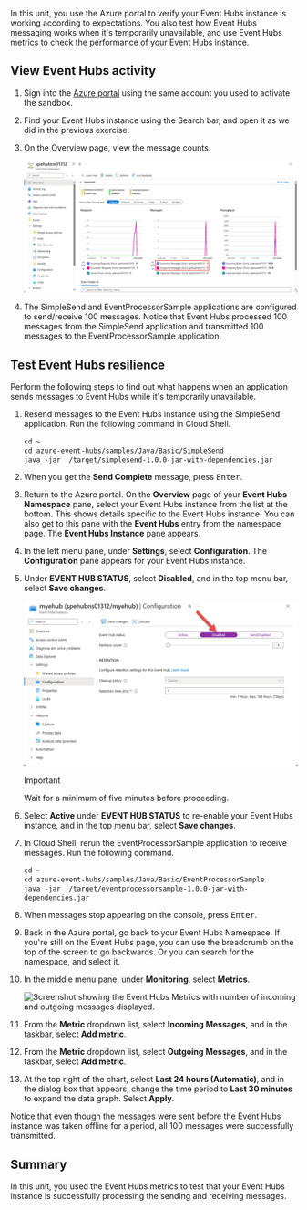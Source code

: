 In this unit, you use the Azure portal to verify your Event Hubs instance is working according to expectations. You also test how Event Hubs messaging works when it's temporarily unavailable, and use Event Hubs metrics to check the performance of your Event Hubs instance.

## View Event Hubs activity

1. Sign into the [Azure portal](https://portal.azure.com/learn.docs.microsoft.com?azure-portal=true) using the same account you used to activate the sandbox.

1. Find your Event Hubs instance using the Search bar, and open it as we did in the previous exercise.

1. On the Overview page, view the message counts.

    ![Screenshot of the Azure portal displaying the Event Hubs namespace with message counts.](../media/6-view-messages.png)

1. The SimpleSend and EventProcessorSample applications are configured to send/receive 100 messages. Notice that Event Hubs processed 100 messages from the SimpleSend application and transmitted 100 messages to the EventProcessorSample application.

## Test Event Hubs resilience

Perform the following steps to find out what happens when an application sends messages to Event Hubs while it's temporarily unavailable.

1. Resend messages to the Event Hubs instance using the SimpleSend application. Run the following command in Cloud Shell.

    ```azurecli
    cd ~
    cd azure-event-hubs/samples/Java/Basic/SimpleSend
    java -jar ./target/simplesend-1.0.0-jar-with-dependencies.jar
    ```

1. When you get the **Send Complete** message, press <kbd>Enter</kbd>.

1. Return to the Azure portal. On the **Overview** page of your **Event Hubs Namespace** pane, select your Event Hubs instance from the list at the bottom. This shows details specific to the Event Hubs instance. You can also get to this pane with the **Event Hubs** entry from the namespace page. The **Event Hubs Instance** pane appears.

1. In the left menu pane, under **Settings**, select **Configuration**. The **Configuration** pane appears for your Event Hubs instance.

1. Under **EVENT HUB STATUS**, select **Disabled**, and in the top menu bar, select **Save changes**.

    ![Disable Event Hubs.](../media/7-disable-event-hub.png)

    >[!IMPORTANT]
    >Wait for a minimum of five minutes before proceeding.

1. Select **Active** under **EVENT HUB STATUS** to re-enable your Event Hubs instance, and in the top menu bar, select **Save changes**.

1. In Cloud Shell, rerun the EventProcessorSample application to receive messages. Run the following command.

    ```azurecli
    cd ~
    cd azure-event-hubs/samples/Java/Basic/EventProcessorSample
    java -jar ./target/eventprocessorsample-1.0.0-jar-with-dependencies.jar
    ```

1. When messages stop appearing on the console, press <kbd>Enter</kbd>.

1. Back in the Azure portal, go back to your Event Hubs Namespace. If you're still on the Event Hubs page, you can use the breadcrumb on the top of the screen to go backwards. Or you can search for the namespace, and select it.

1. In the middle menu pane, under **Monitoring**, select **Metrics**.

    ![Screenshot showing the Event Hubs Metrics with number of incoming and outgoing messages displayed.](../media/7-event-hub-metrics.png)

1. From the **Metric** dropdown list, select **Incoming Messages**, and in the taskbar, select **Add metric**.

1. From the **Metric** dropdown list, select **Outgoing Messages**, and in the taskbar, select **Add metric**.

1. At the top right of the chart, select **Last 24 hours (Automatic)**, and in the dialog box that appears, change the time period to **Last 30 minutes** to expand the data graph. Select **Apply**.

Notice that even though the messages were sent before the Event Hubs instance was taken offline for a period, all 100 messages were successfully transmitted.

## Summary

In this unit, you used the Event Hubs metrics to test that your Event Hubs instance is successfully processing the sending and receiving messages.
